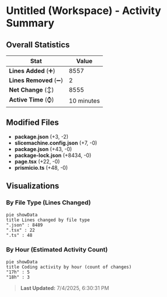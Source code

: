 # Untitled (Workspace) - Activity Summary 

## Overall Statistics

| Stat                   | Value                                                             |
| ---------------------- | ----------------------------------------------------------------- |
| **Lines Added** (➕)   | 8557                                          |
| **Lines Removed** (➖) | 2                                        |
| **Net Change** (↕)    | 8555                |
| **Active Time** (⌚)   | 10 minutes |


## Modified Files
- **package.json** (+3, -2)
- **slicemachine.config.json** (+7, -0)
- **package.json** (+43, -0)
- **package-lock.json** (+8434, -0)
- **page.tsx** (+22, -0)
- **prismicio.ts** (+48, -0)

## Visualizations

### By File Type (Lines Changed)

```mermaid
pie showData
title Lines changed by file type
".json" : 8489
".tsx" : 22
".ts" : 48
```

### By Hour (Estimated Activity Count)

```mermaid
pie showData
title Coding activity by hour (count of changes)
"17h" : 5
"18h" : 3
```


> **Last Updated:** 7/4/2025, 6:30:31 PM